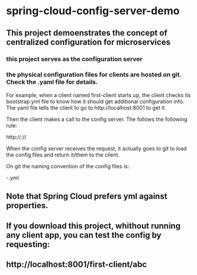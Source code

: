 # spring-cloud-config-server-demo

## This project demoenstrates the concept of centralized configuration for microservices

### this project serves as the configuration server
### the physical configuration files for clients are hosted on git. Check the .yaml file for details.

For example, when a client named first-client starts up, the client checks its bootstrap.yml file to know how it should get additional configuration info. The yaml file tells the client to go to http://localhost:8001 to get it.

Then the client makes a call to the config server. The follows the following rule:

http://<server-name>:<port>/<client-app-name>/<profile>

When the config server receives the request, it actually goes to git to load the config files and return it/them to the client.

On git the naming convention of the config files is:

<client-app-name>-<profile>.yml

## Note that Spring Cloud prefers yml against properties.

## If you download this project, whithout running any client app, you can test the config by requesting:
## http://localhost:8001/first-client/abc
